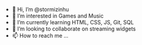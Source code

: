 - 👋 Hi, I’m @stormizinhu
- 👀 I’m interested in Games and Music
- 🌱 I’m currently learning HTML, CSS, JS, Git, SQL
- 💞️ I’m looking to collaborate on streaming widgets
- 📫 How to reach me ...

<!---
stormizinhu/stormizinhu is a ✨ special ✨ repository because its `README.md` (this file) appears on your GitHub profile.
You can click the Preview link to take a look at your changes.
--->
